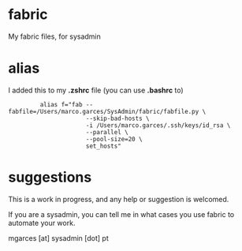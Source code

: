 fabric
======

My fabric files, for sysadmin


alias
======
I added this to my __.zshrc__ file (you can use __.bashrc__ to)

             alias f="fab --fabfile=/Users/marco.garces/SysAdmin/fabric/fabfile.py \
                          --skip-bad-hosts \
                          -i /Users/marco.garces/.ssh/keys/id_rsa \
                          --parallel \
                          --pool-size=20 \
                          set_hosts"


suggestions
===========

This is a work in progress, and any help or suggestion is welcomed.

If you are a sysadmin, you can tell me in what cases you use fabric to automate your work.


mgarces [at] sysadmin [dot] pt
